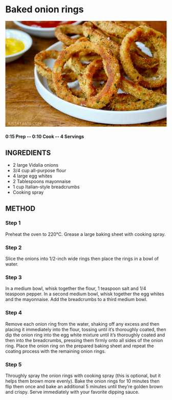 # Baked onion rings
![](https://raw.githubusercontent.com/fuzzwah/recipes/master/pics/Baked_onion_rings.jpg)
#### 0:15 Prep -- 0:10 Cook -- 4 Servings
## INGREDIENTS
* 2 large Vidalia onions
* 3/4 cup all-purpose flour
* 4 large egg whites
* 2 Tablespoons mayonnaise
* 1 cup Italian-style breadcrumbs
* Cooking spray
## METHOD
### Step 1
Preheat the oven to 220°C. Grease a large baking sheet with cooking spray.
### Step 2
Slice the onions into 1/2-inch wide rings then place the rings in a bowl of water.
### Step 3
In a medium bowl, whisk together the flour, 1 teaspoon salt and 1/4 teaspoon pepper. In a second medium bowl, whisk together the egg whites and the mayonnaise. Add the breadcrumbs to a third medium bowl.
### Step 4
Remove each onion ring from the water, shaking off any excess and then placing it immediately into the flour, tossing until it’s thoroughly coated, then dip the onion ring into the egg white mixture until it’s thoroughly coated and then into the breadcrumbs, pressing them firmly onto all sides of the onion ring. Place the onion ring on the prepared baking sheet and repeat the coating process with the remaining onion rings.
### Step 5
Throughly spray the onion rings with cooking spray (this is optional, but it helps them brown more evenly). Bake the onion rings for 10 minutes then flip them once and bake an additional 5 minutes until they’re golden brown and crispy. Serve immediately with your favorite dipping sauce.